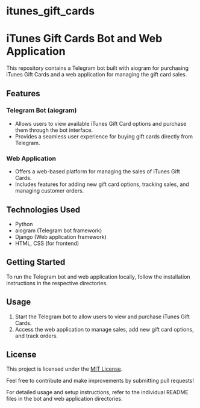 # itunes_gift_cards

# iTunes Gift Cards Bot and Web Application

This repository contains a Telegram bot built with aiogram for purchasing iTunes Gift Cards and a web application for managing the gift card sales.

## Features

### Telegram Bot (aiogram)
- Allows users to view available iTunes Gift Card options and purchase them through the bot interface.
- Provides a seamless user experience for buying gift cards directly from Telegram.

### Web Application
- Offers a web-based platform for managing the sales of iTunes Gift Cards.
- Includes features for adding new gift card options, tracking sales, and managing customer orders.

## Technologies Used
- Python
- aiogram (Telegram bot framework)
- Django (Web application framework)
- HTML, CSS (for frontend)

## Getting Started
To run the Telegram bot and web application locally, follow the installation instructions in the respective directories.

## Usage
1. Start the Telegram bot to allow users to view and purchase iTunes Gift Cards.
2. Access the web application to manage sales, add new gift card options, and track orders.

## License
This project is licensed under the [MIT License](https://opensource.org/licenses/MIT).

Feel free to contribute and make improvements by submitting pull requests!

For detailed usage and setup instructions, refer to the individual README files in the bot and web application directories.
